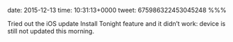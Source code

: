 date: 2015-12-13
time: 10:31:13+0000
tweet: 675986322453045248
%%%

Tried out the iOS update Install Tonight feature and it didn’t work: device is still not updated this morning.
